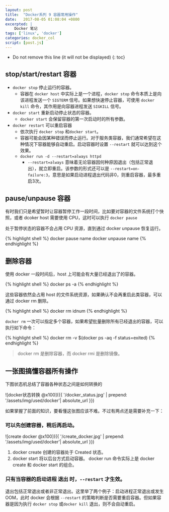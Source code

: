 ```yaml
---
layout: post
title:  "Docker系列 9 容器常用操作"
date:   2017-08-05 01:08:04 +0800 
excerpted: |
    Docker 笔记
tags: ['linux', 'docker']
categories: docker_col
script: [post.js]
---
```


* Do not remove this line (it will not be displayed)
{: toc}

## stop/start/restart 容器

+ `docker stop` 停止运行的容器。
    - 容器在 `docker host` 中实际上是一个进程，`docker stop` 命令本质上是向该进程发送一个 `SIGTERM` 信号。如果想快速停止容器，可使用 `docker kill` 命令，其作用是向容器进程发送 `SIGKILL` 信号。
+ `docker start` 重新启动停止状态的容器。
    - `docker start` 会保留容器的第一次启动时的所有参数。
+ `docker restart` 可以重启容器
    - 依次执行 `docker stop` 和`docker start`。
    - 容器可能会因某种错误而停止运行。对于服务类容器，我们通常希望在这种情况下容器能够自动重启。启动容器时设置 `--restart` 就可以达到这个效果。
    - `docker run -d --restart=always httpd`
        + `--restart=always` 意味着无论容器因何种原因退出（包括正常退出），就立即重启。该参数的形式还可以是 `--restart=on-failure:3`，意思是如果启动进程退出代码非0，则重启容器，最多重启3次。

## pause/unpause 容器


有时我们只是希望暂时让容器暂停工作一段时间，比如要对容器的文件系统打个快照，或者 dcoker host 需要使用 CPU，这时可以执行 `docker pause`

处于暂停状态的容器不会占用 CPU 资源，直到通过 docker unpause 恢复运行。

{% highlight shell %}
docker pause name
docker unpause name
{% endhighlight %}

## 删除容器

使用 docker 一段时间后，host 上可能会有大量已经退出了的容器。

{% highlight shell %}
docker ps -a
{% endhighlight %}

这些容器依然会占用 host 的文件系统资源，如果确认不会再重启此类容器，可以通过 docker rm 删除。

{% highlight shell %}
docker rm idnum
{% endhighlight %}

`docker rm` 一次可以指定多个容器，如果希望批量删除所有已经退出的容器，可以执行如下命令：

{% highlight shell %}
docker rm -v $(docker ps -aq -f status=exited)
{% endhighlight %}

>docker rm 是删除容器，而 docker rmi 是删除镜像。

## 一张图搞懂容器所有操作

下图状态机总结了容器各种状态之间是如何转换的

![docker状态转换 @x100]({{ '/docker_status.jpg' | prepend: '/assets/img/used/docker'| absolute_url }})


如果掌握了前面的知识，要看懂这张图应该不难。不过有两点还是需要补充一下：

### 可以先创建容器，稍后再启动。 

![create docker @x100]({{ '/create_docker.jpg' | prepend: '/assets/img/used/docker'| absolute_url }})

1. docker create 创建的容器处于 Created 状态。
2. docker start 将以后台方式启动容器。 docker run 命令实际上是 docker create 和 docker start 的组合。

### 只有当容器的启动进程 退出 时，`--restart` 才生效。

退出包括正常退出或者非正常退出。这里举了两个例子：启动进程正常退出或发生 OOM，此时 docker 会根据 `--restart` 的策略判断是否需要重启容器。但如果容器是因为执行 `docker stop` 或`docker kill` 退出，则不会自动重启。









